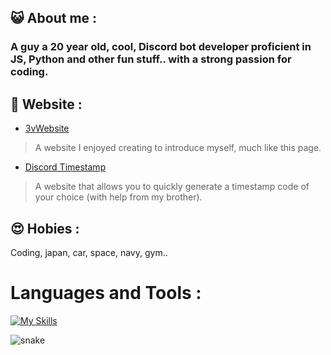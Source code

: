 ## 😺 About me :

### A guy a 20 year old, cool, Discord bot developer proficient in JS, Python and other fun stuff.. with a strong passion for coding.

## 🔗 Website :

- [3vWebsite](https://3vfi-dev.github.io/)
> A website I enjoyed creating to introduce myself, much like this page.

- [Discord Timestamp](https://r.3v.fi/discord-timestamps/)
> A website that allows you to quickly generate a timestamp code of your choice (with help from my brother).

## 😍 Hobies :

Coding, japan, car, space, navy, gym..

# Languages and Tools :

[![My Skills](https://skillicons.dev/icons?i=js,discordjs,discord,idea,nodejs,phpstorm,webstorm,py,vscode,html,css,cs,cpp,htmx)](https://skillicons.dev)


![snake](https://github.com/user-attachments/assets/319ce804-4f57-4a93-aba2-8f92eb64e52f)


